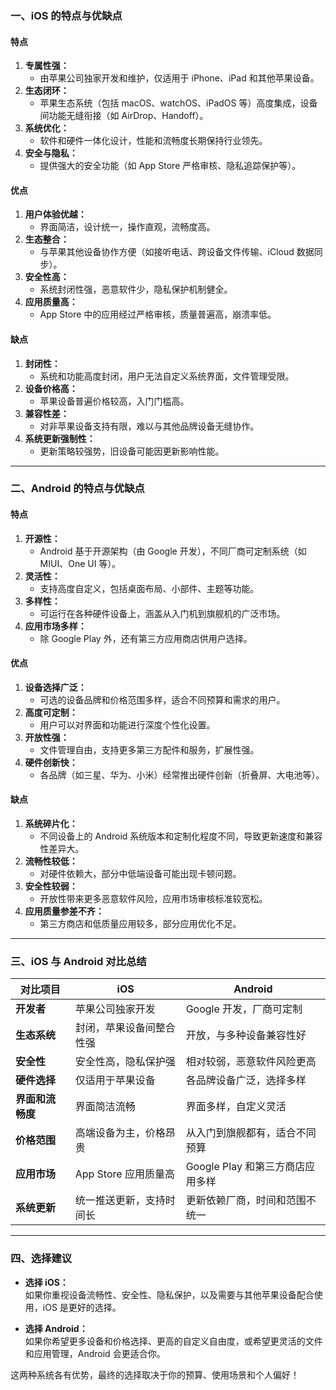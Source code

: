 ### **一、iOS 的特点与优缺点**
#### **特点**  
1. **专属性强：**  
   - 由苹果公司独家开发和维护，仅适用于 iPhone、iPad 和其他苹果设备。
2. **生态闭环：**  
   - 苹果生态系统（包括 macOS、watchOS、iPadOS 等）高度集成，设备间功能无缝衔接（如 AirDrop、Handoff）。
3. **系统优化：**  
   - 软件和硬件一体化设计，性能和流畅度长期保持行业领先。
4. **安全与隐私：**  
   - 提供强大的安全功能（如 App Store 严格审核、隐私追踪保护等）。

#### **优点**  
1. **用户体验优越：**  
   - 界面简洁，设计统一，操作直观，流畅度高。  
2. **生态整合：**  
   - 与苹果其他设备协作方便（如接听电话、跨设备文件传输、iCloud 数据同步）。  
3. **安全性高：**  
   - 系统封闭性强，恶意软件少，隐私保护机制健全。  
4. **应用质量高：**  
   - App Store 中的应用经过严格审核，质量普遍高，崩溃率低。  

#### **缺点**  
1. **封闭性：**  
   - 系统和功能高度封闭，用户无法自定义系统界面，文件管理受限。  
2. **设备价格高：**  
   - 苹果设备普遍价格较高，入门门槛高。  
3. **兼容性差：**  
   - 对非苹果设备支持有限，难以与其他品牌设备无缝协作。  
4. **系统更新强制性：**  
   - 更新策略较强势，旧设备可能因更新影响性能。  

---

### **二、Android 的特点与优缺点**
#### **特点**  
1. **开源性：**  
   - Android 基于开源架构（由 Google 开发），不同厂商可定制系统（如 MIUI、One UI 等）。  
2. **灵活性：**  
   - 支持高度自定义，包括桌面布局、小部件、主题等功能。  
3. **多样性：**  
   - 可运行在各种硬件设备上，涵盖从入门机到旗舰机的广泛市场。  
4. **应用市场多样：**  
   - 除 Google Play 外，还有第三方应用商店供用户选择。

#### **优点**  
1. **设备选择广泛：**  
   - 可选的设备品牌和价格范围多样，适合不同预算和需求的用户。  
2. **高度可定制：**  
   - 用户可以对界面和功能进行深度个性化设置。  
3. **开放性强：**  
   - 文件管理自由，支持更多第三方配件和服务，扩展性强。  
4. **硬件创新快：**  
   - 各品牌（如三星、华为、小米）经常推出硬件创新（折叠屏、大电池等）。  

#### **缺点**  
1. **系统碎片化：**  
   - 不同设备上的 Android 系统版本和定制化程度不同，导致更新速度和兼容性差异大。  
2. **流畅性较低：**  
   - 对硬件依赖大，部分中低端设备可能出现卡顿问题。  
3. **安全性较弱：**  
   - 开放性带来更多恶意软件风险，应用市场审核标准较宽松。  
4. **应用质量参差不齐：**  
   - 第三方商店和低质量应用较多，部分应用优化不足。  

---

### **三、iOS 与 Android 对比总结**

| **对比项目**     | **iOS**                           | **Android**                        |
|------------------|-----------------------------------|------------------------------------|
| **开发者**       | 苹果公司独家开发                  | Google 开发，厂商可定制             |
| **生态系统**     | 封闭，苹果设备间整合性强          | 开放，与多种设备兼容性好            |
| **安全性**       | 安全性高，隐私保护强              | 相对较弱，恶意软件风险更高          |
| **硬件选择**     | 仅适用于苹果设备                  | 各品牌设备广泛，选择多样            |
| **界面和流畅度** | 界面简洁流畅                      | 界面多样，自定义灵活                |
| **价格范围**     | 高端设备为主，价格昂贵            | 从入门到旗舰都有，适合不同预算       |
| **应用市场**     | App Store 应用质量高              | Google Play 和第三方商店应用多样    |
| **系统更新**     | 统一推送更新，支持时间长          | 更新依赖厂商，时间和范围不统一       |

---

### **四、选择建议**
- **选择 iOS：**  
  如果你重视设备流畅性、安全性、隐私保护，以及需要与其他苹果设备配合使用，iOS 是更好的选择。
  
- **选择 Android：**  
  如果你希望更多设备和价格选择、更高的自定义自由度，或希望更灵活的文件和应用管理，Android 会更适合你。

这两种系统各有优势，最终的选择取决于你的预算、使用场景和个人偏好！
